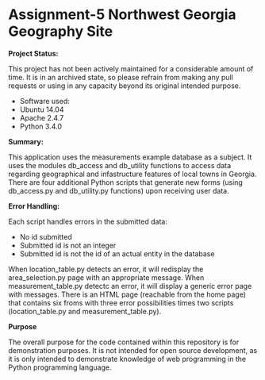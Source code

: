 # Assignment-5 Northwest Georgia Geography Site

**Project Status:**

This project has not been actively maintained for a considerable amount of time. It is in an archived state, so please refrain from making any pull requests or using in any capacity beyond its original intended purpose.

- Software used:
- Ubuntu 14.04 
- Apache 2.4.7
- Python 3.4.0

**Summary:**

This application uses the measurements example database as a subject. It uses the modules db_access and db_utility functions to access data regarding geographical and infastructure features of local towns in Georgia. There are four additional Python scripts that generate new forms (using db_access.py and db_utility.py functions) upon receiving user data. 

**Error Handling:**

Each script handles errors in the submitted data:

- No id submitted
- Submitted id is not an integer
- Submitted id is not the id of an actual entity in the database

When location_table.py detects an error, it will redisplay the area_selection.py page with an appropriate message. When measurement_table.py detectc an error, it will display a generic error page with messages. There is an HTML page (reachable from the home page) that contains six froms with three error possibilities times two scripts (location_table.py and measurement_table.py). 

**Purpose**

The overall purpose for the code contained within this repository is for demonstration purposes. It is not intended for open source development, as it is only intended to demonstrate knowledge of web programming in the Python programming language.

